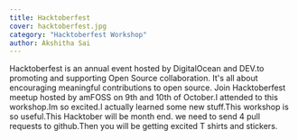 ```yaml
---
title: Hacktoberfest 
cover: hacktoberfest.jpg
category: "Hacktoberfest Workshop"
author: Akshitha Sai
---
```


Hacktoberfest is an annual event hosted by DigitalOcean and DEV.to promoting and supporting Open Source collaboration. It's all about encouraging meaningful contributions to open source.
Join Hacktoberfest meetup hosted by amFOSS on 9th and 10th of October.I attended to this workshop.Im so excited.I actually learned some new stuff.This workshop is so useful.This Hacktober will be  month end.
we need to send 4 pull requests to github.Then you will be getting excited T shirts and stickers. 
